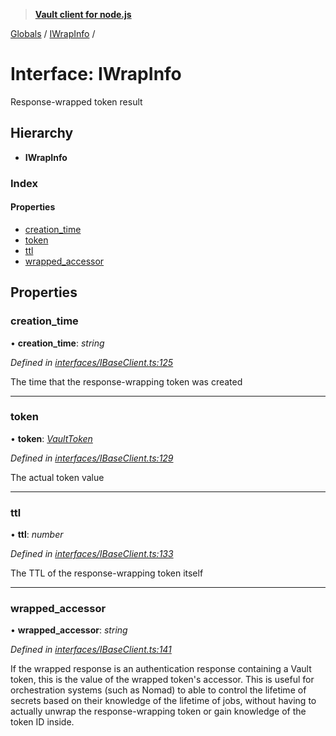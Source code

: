 > **[Vault client for node.js](../README.md)**

[Globals](../globals.md) / [IWrapInfo](iwrapinfo.md) /

# Interface: IWrapInfo

Response-wrapped token result

## Hierarchy

* **IWrapInfo**

### Index

#### Properties

* [creation_time](iwrapinfo.md#creation_time)
* [token](iwrapinfo.md#token)
* [ttl](iwrapinfo.md#ttl)
* [wrapped_accessor](iwrapinfo.md#wrapped_accessor)

## Properties

###  creation_time

• **creation_time**: *string*

*Defined in [interfaces/IBaseClient.ts:125](https://github.com/theogravity/vault-tacular/blob/27041c7/src/interfaces/IBaseClient.ts#L125)*

The time that the response-wrapping token was created

___

###  token

• **token**: *[VaultToken](../globals.md#vaulttoken)*

*Defined in [interfaces/IBaseClient.ts:129](https://github.com/theogravity/vault-tacular/blob/27041c7/src/interfaces/IBaseClient.ts#L129)*

The actual token value

___

###  ttl

• **ttl**: *number*

*Defined in [interfaces/IBaseClient.ts:133](https://github.com/theogravity/vault-tacular/blob/27041c7/src/interfaces/IBaseClient.ts#L133)*

The TTL of the response-wrapping token itself

___

###  wrapped_accessor

• **wrapped_accessor**: *string*

*Defined in [interfaces/IBaseClient.ts:141](https://github.com/theogravity/vault-tacular/blob/27041c7/src/interfaces/IBaseClient.ts#L141)*

If the wrapped response is an authentication response containing a Vault token,
this is the value of the wrapped token's accessor. This is useful for orchestration
systems (such as Nomad) to able to control the lifetime of secrets based on their
knowledge of the lifetime of jobs, without having to actually unwrap the response-wrapping
token or gain knowledge of the token ID inside.